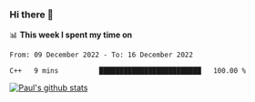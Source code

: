 ### Hi there 👋

📊 **This week I spent my time on**
<!--START_SECTION:waka-->

```text
From: 09 December 2022 - To: 16 December 2022

C++   9 mins          █████████████████████████   100.00 %
```

<!--END_SECTION:waka-->


[![Paul's github stats](https://github-readme-stats.vercel.app/api?username=mickeyouyou&theme=dracula&show_icons=true)](https://github.com/anuraghazra/github-readme-stats)
